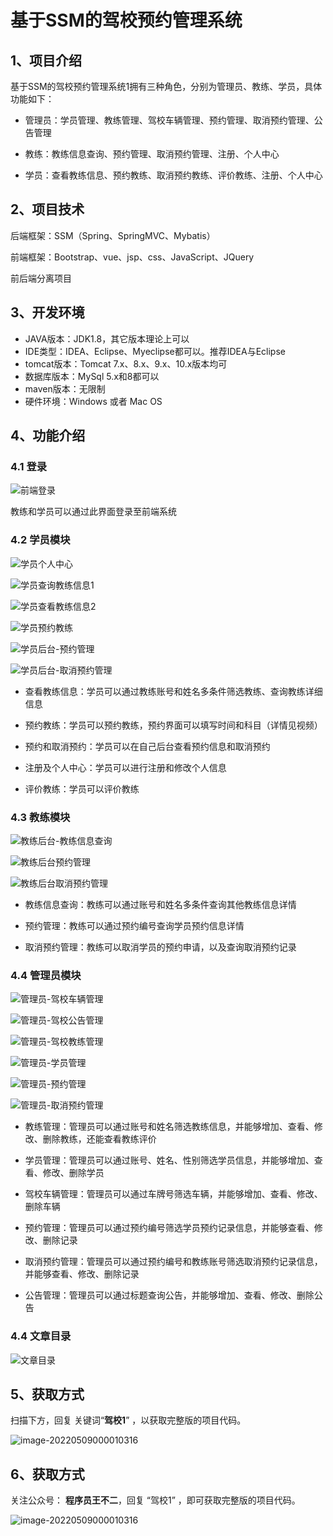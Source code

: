 # 基于SSM的驾校预约管理系统

## 1、项目介绍

基于SSM的驾校预约管理系统1拥有三种角色，分别为管理员、教练、学员，具体功能如下：

- 管理员：学员管理、教练管理、驾校车辆管理、预约管理、取消预约管理、公告管理

- 教练：教练信息查询、预约管理、取消预约管理、注册、个人中心

- 学员：查看教练信息、预约教练、取消预约教练、评价教练、注册、个人中心



## 2、项目技术

后端框架：SSM（Spring、SpringMVC、Mybatis）

前端框架：Bootstrap、vue、jsp、css、JavaScript、JQuery

前后端分离项目

## 3、开发环境

- JAVA版本：JDK1.8，其它版本理论上可以
- IDE类型：IDEA、Eclipse、Myeclipse都可以。推荐IDEA与Eclipse
- tomcat版本：Tomcat 7.x、8.x、9.x、10.x版本均可
- 数据库版本：MySql 5.x和8都可以
- maven版本：无限制
- 硬件环境：Windows 或者 Mac OS


## 4、功能介绍

### 4.1 登录

![前端登录](https://www.codeshop.fun/Typora-Images/20220514223433.jpg)

教练和学员可以通过此界面登录至前端系统

### 4.2 学员模块

![学员个人中心](https://www.codeshop.fun/Typora-Images/20220514223517.jpg)

![学员查询教练信息1](https://www.codeshop.fun/Typora-Images/20220514223523.jpg)

![学员查看教练信息2](https://www.codeshop.fun/Typora-Images/20220514223529.jpg)

![学员预约教练](https://www.codeshop.fun/Typora-Images/20220514223536.jpg)

![学员后台-预约管理](https://www.codeshop.fun/Typora-Images/20220514223541.jpg)

![学员后台-取消预约管理](https://www.codeshop.fun/Typora-Images/20220514223546.jpg)

- 查看教练信息：学员可以通过教练账号和姓名多条件筛选教练、查询教练详细信息

- 预约教练：学员可以预约教练，预约界面可以填写时间和科目（详情见视频）

- 预约和取消预约：学员可以在自己后台查看预约信息和取消预约

- 注册及个人中心：学员可以进行注册和修改个人信息

- 评价教练：学员可以评价教练


### 4.3 教练模块

![教练后台-教练信息查询](https://www.codeshop.fun/Typora-Images/20220514223853.jpg)

![教练后台预约管理](https://www.codeshop.fun/Typora-Images/20220514223855.jpg)

![教练后台取消预约管理](https://www.codeshop.fun/Typora-Images/20220514223858.jpg)

- 教练信息查询：教练可以通过账号和姓名多条件查询其他教练信息详情

- 预约管理：教练可以通过预约编号查询学员预约信息详情

- 取消预约管理：教练可以取消学员的预约申请，以及查询取消预约记录


### 4.4 管理员模块

![管理员-驾校车辆管理](https://www.codeshop.fun/Typora-Images/20220514224054.jpg)

![管理员-驾校公告管理](https://www.codeshop.fun/Typora-Images/20220514224058.jpg)

![管理员-驾校教练管理](https://www.codeshop.fun/Typora-Images/20220514224100.jpg)

![管理员-学员管理](https://www.codeshop.fun/Typora-Images/20220514224103.jpg)

![管理员-预约管理](https://www.codeshop.fun/Typora-Images/20220514224108.jpg)

![管理员-取消预约管理](https://www.codeshop.fun/Typora-Images/20220514224111.jpg)

- 教练管理：管理员可以通过账号和姓名筛选教练信息，并能够增加、查看、修改、删除教练，还能查看教练评价

- 学员管理：管理员可以通过账号、姓名、性别筛选学员信息，并能够增加、查看、修改、删除学员

- 驾校车辆管理：管理员可以通过车牌号筛选车辆，并能够增加、查看、修改、删除车辆

- 预约管理：管理员可以通过预约编号筛选学员预约记录信息，并能够查看、修改、删除记录

- 取消预约管理：管理员可以通过预约编号和教练账号筛选取消预约记录信息，并能够查看、修改、删除记录

- 公告管理：管理员可以通过标题查询公告，并能够增加、查看、修改、删除公告


### 4.4 文章目录

![文章目录](https://www.codeshop.fun/Typora-Images/20220514224647.jpg)

## 5、获取方式

扫描下方，回复 关键词“**驾校1**” ，以获取完整版的项目代码。

![image-20220509000010316](https://www.codeshop.fun/Typora-Images/202205281253739.png)



## 6、获取方式

关注公众号： **程序员王不二**，回复 “驾校1” ，即可获取完整版的项目代码。

![image-20220509000010316](https://gitee.com/buer_wang/project-drawing-bed/raw/master/Typora-Images/20220509000012.png)



  

